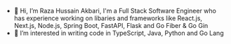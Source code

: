 - 👋 Hi, I’m Raza Hussain Akbari, I'm a Full Stack Software Engineer who has experience working on libaries and frameworks like React.js, Next.js, Node.js, Spring Boot, FastAPI, Flask and Go Fiber & Go Gin
- 👀 I’m interested in writing code in TypeScript, Java, Python and Go Lang 

<!---
rhakbari/rhakbari is a ✨ special ✨ repository because its `README.md` (this file) appears on your GitHub profile.
You can click the Preview link to take a look at your changes.
--->
